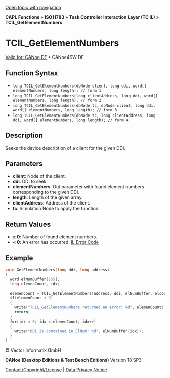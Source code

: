 [Open topic with navigation](../../../../../../CANoeDEFamily.htm#Topics/CAPLFunctions/ISO11783/ISOInteractionLayerTC/Functions/CAPLfunctionIso11783TCILGetElementNumbers.md)

**CAPL Functions** » **ISO11783** » **Task Controller Interaction Layer (TC IL)** » **TCIL_GetElementNumbers**

# TCIL_GetElementNumbers

[Valid for: CANoe DE](../../../../Shared/FeatureAvailability.md) • CANoe4SW DE

## Function Syntax

- `long TCIL_GetElementNumbers(dbNode client, long ddi, word[] elementNumbers, long length); // form 1`
- `long TCIL_GetElementNumbers(long clientAddress, long ddi, word[] elementNumbers, long length); // form 2`
- `long TCIL_GetElementNumbers(dbNode tc, dbNode client, long ddi, word[] elementNumbers, long length); // form 3`
- `long TCIL_GetElementNumbers(dbNode tc, long clientAddress, long ddi, word[] elementNumbers, long length); // form 4`

## Description

Seeks the device description of a client for the given DDI.

## Parameters

- **client**: Node of the client.
- **ddi**: DDI to seek.
- **elementNumbers**: Out parameter with found element numbers corresponding to the given DDI.
- **length**: Length of the given array.
- **clientAddress**: Address of the client.
- **tc**: Simulation Node to apply the function.

## Return Values

- **≥ 0**: Number of found element numbers.
- **< 0**: An error has occurred: [IL Error Code](../../../CAPLfunctionsISOj1939ErrorCodes.md)

## Example

```c
void GetElementNumbers(long ddi, long address)
{
  word elNumBuffer[255];
  long elemenCount, idx;

  elemenCount = TCIL_GetElementNumbers(address, ddi, elNumBuffer, elcount(elNumBuffer));
  if(elemenCount < 0)
  {
    write("TCIL_GetElementNumbers returned an error: %d", elemenCount);
    return;
  }
  for(idx = 0; idx < elemenCount; idx++)
  {
    write("DDI is contained in ElNum: %d", elNumBuffer[idx]);
  }
}
```

© Vector Informatik GmbH

**CANoe (Desktop Editions & Test Bench Editions)** Version 18 SP3

[Contact/Copyright/License](../../../../Shared/ContactCopyrightLicense.md) | [Data Privacy Notice](https://www.vector.com/int/en/company/get-info/privacy-policy/)